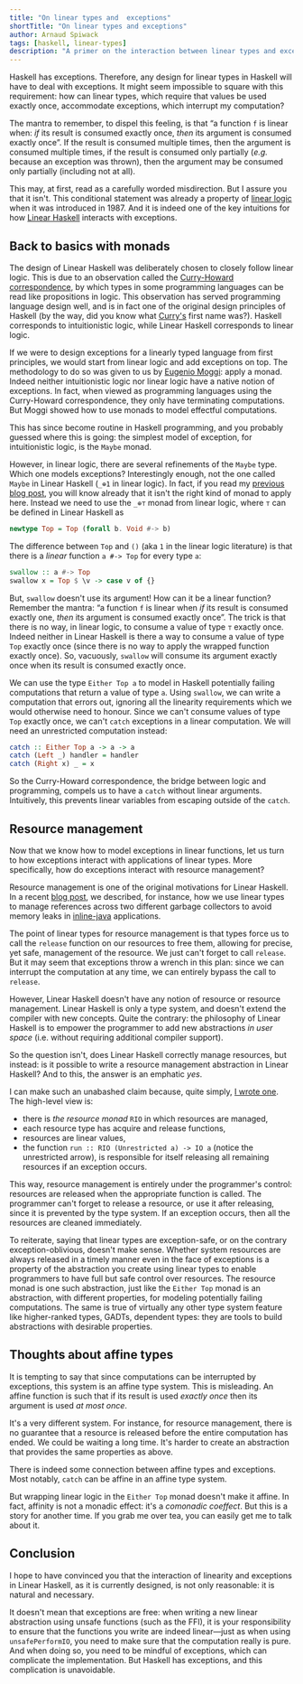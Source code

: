 ```yaml
---
title: "On linear types and  exceptions"
shortTitle: "On linear types and exceptions"
author: Arnaud Spiwack
tags: [haskell, linear-types]
description: "A primer on the interaction between linear types and exceptions in Haskell."
---
```


Haskell has exceptions. Therefore, any design for linear types in
Haskell will have to deal with exceptions. It might seem
impossible to square with this requirement:
how can linear types, which require that values be used
exactly once, accommodate exceptions, which
interrupt my computation?

The mantra to remember, to dispel this feeling, is that “a function
`f` is linear when: _if_ its result is consumed exactly once, _then_ its
argument is consumed exactly once”. If the result is consumed multiple
times, then the argument is consumed multiple times, if the result is
consumed only partially (_e.g._ because an exception was thrown), then
the argument may be consumed only partially (including not at all).

This may, at first, read as a carefully worded misdirection. But I
assure you that it isn't. This conditional statement was already a
property of [linear logic][linear-logic] when it was introduced
in 1987. And it is indeed one of the key intuitions for how [Linear
Haskell][linear-haskell-paper] interacts with exceptions.

## Back to basics with monads

The design of Linear Haskell was deliberately chosen to closely follow linear
logic. This is due to an observation called the
[Curry-Howard correspondence][curry-howard], by which types in
some programming languages can be read like propositions in logic.
This observation
has served programming language design well, and is in fact one of the
original design principles of Haskell (by the way, did you know what
[Curry's][curry-wiki] first name was?). Haskell corresponds to
intuitionistic logic, while Linear Haskell corresponds to
linear logic.

If we were to design exceptions for a linearly typed language from
first principles, we would start from linear logic and add exceptions on
top. The methodology to do so was given to us by [Eugenio
Moggi][moggi-wiki]: apply a monad. Indeed neither intuitionistic logic
nor linear logic have a native notion of exceptions. In fact, when
viewed as programming languages using the Curry-Howard correspondence,
they only have terminating computations. But
Moggi showed how to use monads to model effectful computations.

This has since become routine in Haskell programming, and you probably
guessed where this is going: the simplest model of exception, for
intuitionistic logic, is the `Maybe` monad.

However, in linear logic, there are several refinements of the `Maybe`
type. Which one models exceptions? Interestingly enough, not the one
called `Maybe` in Linear Haskell (`_⊕1` in linear logic). In fact, if
you read my [previous blog post][data-vs-control], you will
know already that it isn't the right kind of monad to apply here. Instead we
need to use the `_⊕⊤` monad from linear logic, where `⊤` can be
defined in Linear Haskell as

```haskell
newtype Top = Top (forall b. Void #-> b)
```

The difference between `Top` and `()` (aka `1` in the linear logic
literature) is that there is a _linear_ function `a #-> Top` for every
type `a`:

```haskell
swallow :: a #-> Top
swallow x = Top $ \v -> case v of {}
```

But, `swallow` doesn't use its argument! How can it be a linear
function? Remember the mantra: “a function `f` is linear when _if_ its
result is consumed exactly one, _then_ its argument is consumed
exactly once”. The trick is that there is no way, in linear logic, to
consume a value of type `⊤` exactly once. Indeed neither in
Linear Haskell is there a way to consume a value of type `Top` exactly once
(since there is no way to apply the wrapped function exactly once).
So, vacuously, `swallow` will consume its argument exactly once when
its result is consumed exactly once.

We can use the type `Either Top a` to model in Haskell potentially
failing computations that return a value of type `a`.
Using `swallow`, we can write a computation that errors out,
ignoring all the linearity requirements which we would otherwise need to honour.
Since we can't consume values of type `Top` exactly once,
we can't `catch` exceptions in a linear
computation. We will need an unrestricted computation instead:

```haskell
catch :: Either Top a -> a -> a
catch (Left _) handler = handler
catch (Right x) _ = x
```

So the Curry-Howard correspondence, the bridge between logic and programming,
compels us to have a `catch`
without linear arguments. Intuitively, this prevents linear variables
from escaping outside of the `catch`.

## Resource management

Now that we know how to model exceptions in linear functions,
let us turn to
how exceptions interact with applications of linear types. More
specifically, how do exceptions interact with resource management?

Resource management is one of the original motivations for Linear
Haskell. In a recent [blog post][linear-inline-java], we described,
for instance, how we use linear types to manage references across two
different garbage collectors to avoid memory leaks in
[inline-java][inline-java] applications.

The point of linear types for resource management is that types
force us to call the `release` function on our resources to free them,
allowing for
precise, yet safe, management of the resource. We just can't forget to
call `release`.
But it may seem that
exceptions throw a wrench in this plan: since we can interrupt the
computation at any time, we can entirely bypass the call to `release`.

However, Linear Haskell doesn't have any notion of resource or
resource management. Linear Haskell is only a type system, and doesn't
extend the compiler with new concepts. Quite the contrary: the
philosophy of Linear Haskell is to empower the programmer to add new
abstractions _in user space_ (i.e. without requiring additional
compiler support).

So the question isn't, does Linear Haskell correctly manage resources,
but instead: is it possible to write a resource management
abstraction in Linear Haskell? And to this, the answer is an emphatic
_yes_.

I can make such an unabashed claim because, quite simply, [I wrote
one][resource-io]. The high-level view is:

- there is _the resource monad_ `RIO` in which resources are managed,
- each resource type has acquire and release functions,
- resources are linear values,
- the function `run :: RIO (Unrestricted a) -> IO a` (notice the
  unrestricted arrow), is responsible for
  itself releasing all remaining resources if an exception occurs.

This way, resource management is entirely under the programmer's control:
resources are released when the appropriate function is called. The
programmer can't forget to release a resource, or use it after
releasing, since it is prevented by the type system. If an exception
occurs, then all the resources are cleaned immediately.

To reiterate, saying that linear types are exception-safe, or on the
contrary exception-oblivious, doesn't make sense. Whether system
resources are always released in a timely manner even in the face of
exceptions is a property of the abstraction you create using linear
types to enable programmers to have full but safe control over
resources. The resource monad is one such abstraction, just like the
`Either Top` monad is an abstraction, with different properties, for
modeling potentially failing computations. The same is true of
virtually any other type system feature like higher-ranked types,
GADTs, dependent types: they are tools to build abstractions with
desirable properties.

## Thoughts about affine types

It is tempting to say that since computations can be interrupted by
exceptions, this system is an affine type system. This is
misleading. An affine function is such that if its result is used
_exactly once_ then its argument is used _at most once_.

It's a very different system. For instance, for resource management,
there is no guarantee that a resource is released before the entire
computation has ended. We could be waiting a long time. It's harder to
create an abstraction that provides the same properties as above.

There is indeed some connection between affine types and
exceptions. Most notably, `catch` can be affine in an affine type
system.

But wrapping linear logic in the `Either Top` monad doesn't make it
affine. In fact, affinity is not a monadic effect: it's a _comonadic
coeffect_. But this is a story for another time. If you grab me
over tea, you can easily get me to talk about it.

## Conclusion

I hope to have convinced you that the interaction of linearity and
exceptions in Linear Haskell, as it is currently designed, is not only
reasonable: it is natural and necessary.

It doesn't mean that exceptions are free: when writing a new linear
abstraction using unsafe functions (such as the FFI), it is your
responsibility to ensure that the functions you write are indeed linear—just as
when using `unsafePerformIO`, you need to make sure that the
computation really is pure. And when doing so, you need to be mindful
of exceptions, which can complicate the implementation. But Haskell has
exceptions, and this complication is unavoidable.

[linear-logic]: https://en.wikipedia.org/wiki/Linear_logic
[linear-haskell-paper]: https://arxiv.org/abs/1710.09756
[curry-howard]: https://en.wikipedia.org/wiki/Curry%E2%80%93Howard_correspondence
[curry-wiki]: https://en.wikipedia.org/wiki/Haskell_Curry
[moggi-wiki]: https://en.wikipedia.org/wiki/Eugenio_Moggi
[data-vs-control]: https://www.tweag.io/posts/2020-01-16-data-vs-control.html
[linear-inline-java]: https://www.tweag.io/posts/2020-02-06-safe-inline-java.html
[inline-java]: https://github.com/tweag/inline-java
[resource-io]: https://github.com/tweag/linear-base/blob/0b6a6c59491c854581027df160b1703af673deef/src/System/IO/Resource.hs
